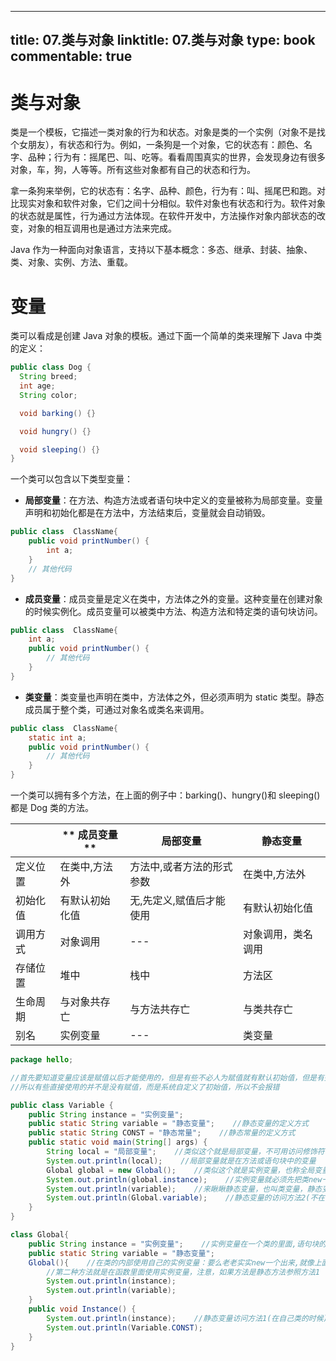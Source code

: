 
---
title: 07.类与对象
linktitle: 07.类与对象
type: book
commentable: true
---

# 类与对象

类是一个模板，它描述一类对象的行为和状态。对象是类的一个实例（对象不是找个女朋友），有状态和行为。例如，一条狗是一个对象，它的状态有：颜色、名字、品种；行为有：摇尾巴、叫、吃等。看看周围真实的世界，会发现身边有很多对象，车，狗，人等等。所有这些对象都有自己的状态和行为。

拿一条狗来举例，它的状态有：名字、品种、颜色，行为有：叫、摇尾巴和跑。对比现实对象和软件对象，它们之间十分相似。软件对象也有状态和行为。软件对象的状态就是属性，行为通过方法体现。在软件开发中，方法操作对象内部状态的改变，对象的相互调用也是通过方法来完成。

Java 作为一种面向对象语言，支持以下基本概念：多态、继承、封装、抽象、类、对象、实例、方法、重载。

# 变量

类可以看成是创建 Java 对象的模板。通过下面一个简单的类来理解下 Java 中类的定义：

```java
public class Dog {
  String breed;
  int age;
  String color;

  void barking() {}

  void hungry() {}

  void sleeping() {}
}
```

一个类可以包含以下类型变量：

- **局部变量**：在方法、构造方法或者语句块中定义的变量被称为局部变量。变量声明和初始化都是在方法中，方法结束后，变量就会自动销毁。

```java
public class  ClassName{
    public void printNumber() {
        int a;
    }
    // 其他代码
}
```

- **成员变量**：成员变量是定义在类中，方法体之外的变量。这种变量在创建对象的时候实例化。成员变量可以被类中方法、构造方法和特定类的语句块访问。

```java
public class  ClassName{
    int a;
    public void printNumber() {
        // 其他代码
    }
}
```

- **类变量**：类变量也声明在类中，方法体之外，但必须声明为 static 类型。静态成员属于整个类，可通过对象名或类名来调用。

```java
public class  ClassName{
    static int a;
    public void printNumber() {
        // 其他代码
    }
}
```

一个类可以拥有多个方法，在上面的例子中：barking()、hungry()和 sleeping()都是 Dog 类的方法。

|          | ** 成员变量**  | **局部变量**              | **静态变量**       |
| -------- | -------------- | ------------------------- | ------------------ |
| 定义位置 | 在类中,方法外  | 方法中,或者方法的形式参数 | 在类中,方法外      |
| 初始化值 | 有默认初始化值 | 无,先定义,赋值后才能使用  | 有默认初始化值     |
| 调用方式 | 对象调用       | ---                       | 对象调用，类名调用 |
| 存储位置 | 堆中           | 栈中                      | 方法区             |
| 生命周期 | 与对象共存亡   | 与方法共存亡              | 与类共存亡         |
| 别名     | 实例变量       | ---                       | 类变量             |

```java
package hello;

//首先要知道变量应该是赋值以后才能使用的，但是有些不必人为赋值就有默认初始值，但是有些要人为定义初始值
//所以有些直接使用的并不是没有赋值，而是系统自定义了初始值，所以不会报错

public class Variable {
    public String instance = "实例变量";
    public static String variable = "静态变量";    //静态变量的定义方式
    public static String CONST = "静态常量";    //静态常量的定义方式
    public static void main(String[] args) {
        String local = "局部变量";    //类似这个就是局部变量，不可用访问修饰符修饰，没有默认初始值
        System.out.println(local);    //局部变量就是在方法或语句块中的变量
        Global global = new Global();    //类似这个就是实例变量，也称全局变量
        System.out.println(global.instance);    //实例变量就必须先把类new一个出来才能使用,因为他是在类中,方法外的
        System.out.println(variable);    //来瞅瞅静态变量，也叫类变量，静态变量的访问方式1(在自己类的时候)
        System.out.println(Global.variable);    //静态变量的访问方法2(不在自己类的时候)
    }
}

class Global{
    public String instance = "实例变量";    //实例变量在一个类的里面,语句块的外面
    public static String variable = "静态变量";
    Global(){    //在类的内部使用自己的实例变量：要么老老实实new一个出来,就像上面那个
        //第二种方法就是在函数里面使用实例变量，注意，如果方法是静态方法参照方法1
        System.out.println(instance);
        System.out.println(variable);
    }
    public void Instance() {
        System.out.println(instance);    //静态变量访问方法1(在自己类的时候),静态常量和静态变量访问相同
        System.out.println(Variable.CONST);
    }
}
```

    